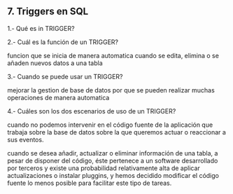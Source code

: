 ## 7. Triggers en SQL
1.- Qué es in TRIGGER?

2.- Cuál es la función de un TRIGGER?

funcion que se inicia de manera automatica cuando se edita, elimina o se añaden nuevos datos a una tabla

3.- Cuando se puede usar un TRIGGER?

mejorar la gestion de base de datos por que se pueden realizar muchas operaciones de manera automatica

4.- Cuáles son los dos escenarios de uso de un TRIGGER?

cuando no podemos intervenir en el código fuente de la aplicación que trabaja sobre la base de datos sobre la que queremos actuar o reaccionar a sus eventos.

cuando se desea añadir, actualizar o eliminar información de una tabla, a pesar de disponer del código, éste pertenece a un software desarrollado por terceros y existe una probabilidad relativamente alta de aplicar actualizaciones o instalar pluggins, y hemos decidido modificar el código fuente lo menos posible para facilitar este tipo de tareas.
